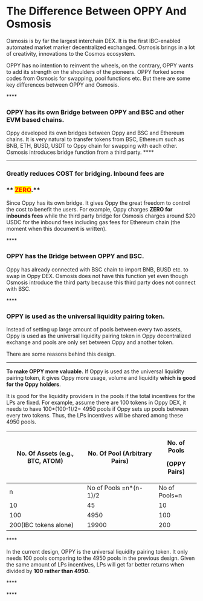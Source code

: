 # The Difference Between OPPY And Osmosis

Osmosis is by far the largest interchain DEX. It is the first IBC-enabled automated market marker decentralized exchanged. Osmosis brings in a lot of creativity, innovations to the Cosmos ecosystem.&#x20;

OPPY has no intention to reinvent the wheels, on the contrary, OPPY wants to add its strength on the shoulders of the pioneers. OPPY forked some codes from Osmosis for swapping, pool functions etc. But there are some key differences between OPPY and Osmosis.

&#x20;****&#x20;

### **OPPY has its own Bridge between OPPY and BSC and other EVM based chains.**

Oppy developed its own bridges between Oppy and BSC and Ethereum chains.  It is very natural to transfer tokens from BSC, Ethereum such as BNB, ETH, BUSD, USDT to Oppy chain for swapping with each other.  Osmosis introduces bridge function from a third party.  **** &#x20;

****

### **Greatly reduces COST for bridging. Inbound fees are**

### &#x20;** **<mark style="color:red;">**ZERO**</mark>**.**

Since Oppy has its own bridge. It gives Oppy the great freedom to control the cost to benefit the users. For example, Oppy charges **ZERO for inbounds fees** while the third party bridge for Osmosis charges around $20 USDC for the inbound fees including gas fees for Ethereum chain (the moment when this document is written).   &#x20;

&#x20;****&#x20;

### **OPPY has the Bridge between OPPY and BSC.**

Oppy has already connected with BSC chain to import BNB, BUSD etc. to swap in Oppy DEX. Osmosis does not have this function yet even though Osmosis introduce the third party because this third party does not connect with BSC.

&#x20;****&#x20;

### OPPY is used as the universal liquidity pairing token.



Instead of setting up large amount of pools between every two assets, Oppy is used as the universal liquidity pairing token in Oppy decentralized exchange and pools are only set between Oppy and another token. &#x20;



There are some reasons behind this design.

****

**To make OPPY more valuable.**  If Oppy is used as the universal liquidity pairing token, it gives Oppy more usage, volume and liquidity **which is good for the Oppy holders**.



It is good for the liquidity providers in the pools if the total incentives for the LPs are fixed. For example, assume there are 100 tokens in Oppy DEX, it needs to have 100\*(100-1)/2= 4950 pools if Oppy sets up pools between every two tokens.  Thus, the LPs incentives will be shared among these 4950 pools. &#x20;

&#x20;

| No. Of Assets (e.g., BTC, ATOM) | No. Of Pool (Arbitrary Pairs) | <p>No. of Pools</p><p>(OPPY Pairs)</p><p> </p> |
| ------------------------------- | ----------------------------- | ---------------------------------------------- |
| n                               | No of Pools =n\*(n-1)/2       | No of Pools=n                                  |
| 10                              | 45                            | 10                                             |
| 100                             | 4950                          | 100                                            |
| 200(IBC tokens alone)           | 19900                         | 200                                            |

&#x20;****&#x20;

In the current design, OPPY is the universal liquidity pairing token. It only needs 100 pools comparing to the 4950 pools in the previous design. Given the same amount of LPs incentives, LPs will get far better returns when divided by **100 rather than 4950**.

&#x20;****&#x20;

&#x20;****&#x20;

